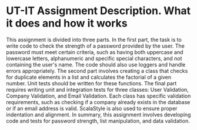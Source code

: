 # UT-IT  Assignment Description. What it does and how it works
This assignment is divided into three parts. In the first part, the task is to write code to check the strength of a password provided by the user. The password must meet certain criteria, such as having both uppercase and lowercase letters, alphanumeric and specific special characters, and not containing the user's name. The code should also use loggers and handle errors appropriately. The second part involves creating a class that checks for duplicate elements in a list and calculates the factorial of a given number. Unit tests should be written for these functions. The final part requires writing unit and integration tests for three classes: User Validation, Company Validation, and Email Validation. Each class has specific validation requirements, such as checking if a company already exists in the database or if an email address is valid. ScalaStyle is also used to ensure proper indentation and alignment. In summary, this assignment involves developing code and tests for password strength, list manipulation, and data validation.
